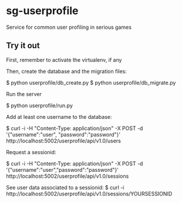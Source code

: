 # sg-userprofile
Service for common user profiling in serious games

## Try it out

First, remember to activate the virtualenv, if any
 
Then, create the database and the migration files:

$ python userprofile/db_create.py
$ python userprofile/db_migrate.py

Run the server

$ python userprofile/run.py

Add at least one username to the database:

$ curl -i -H "Content-Type: application/json" -X POST -d '{"username":"user", "password":"password"}' http://localhost:5002/userprofile/api/v1.0/users

Request a sessionid:

$ curl -i -H "Content-Type: application/json" -X POST -d '{"username":"user","password":"password"}' http://localhost:5002/userprofile/api/v1.0/sessions

See user data associated to a sessionid:
$ curl -i http://localhost:5002/userprofile/api/v1.0/sessions/YOURSESSIONID
